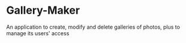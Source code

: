 # Gallery-Maker
An application to create, modify and delete galleries of photos, plus to manage its users' access
